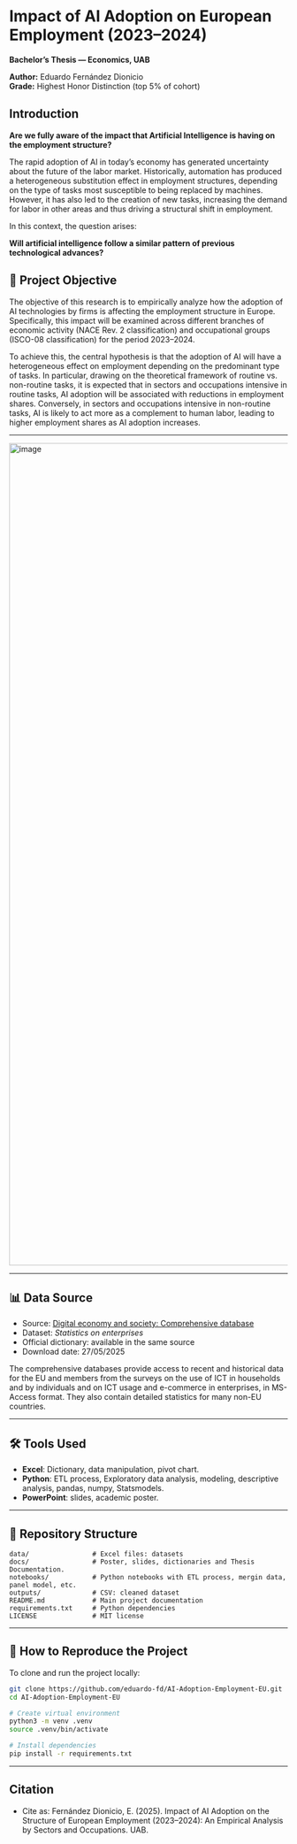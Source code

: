 # Impact of AI Adoption on European Employment (2023–2024)

**Bachelor’s Thesis — Economics, UAB**

**Author:** Eduardo Fernández Dionicio  
**Grade:** Highest Honor Distinction (top 5% of cohort)

## Introduction
**Are we fully aware of the impact that Artificial Intelligence is having on the employment structure?**

The rapid adoption of AI in today’s economy has generated uncertainty about the future of the labor market.
Historically, automation has produced a heterogeneous substitution effect in employment structures, depending on the type of tasks most susceptible to being replaced by machines.
However, it has also led to the creation of new tasks, increasing the demand for labor in other areas and thus driving a structural shift in employment.

In this context, the question arises:

**Will artificial intelligence follow a similar pattern of previous technological advances?**

## 🎯 Project Objective

The objective of this research is to empirically analyze how the adoption of AI technologies by firms is affecting the employment structure in Europe. Specifically, this impact will be examined across different branches of economic activity (NACE Rev. 2 classification) and occupational groups (ISCO-08 classification) for the period 2023–2024.

To achieve this, the central hypothesis is that the adoption of AI will have a heterogeneous effect on employment depending on the predominant type of tasks. In particular, drawing on the theoretical framework of routine vs. non-routine tasks, it is expected that in sectors and occupations intensive in routine tasks, AI adoption will be associated with reductions in employment shares. Conversely, in sectors and occupations intensive in non-routine tasks, AI is likely to act more as a complement to human labor, leading to higher employment shares as AI adoption increases.

---

<img width="1026" height="1487" alt="image" src="https://github.com/user-attachments/assets/84bd8249-7a26-46f7-b577-3dfc46e20c6b" />

---

## 📊 Data Source
- Source: [Digital economy and society: Comprehensive database](https://ec.europa.eu/eurostat/web/digital-economy-and-society/database/comprehensive-database)  
- Dataset: *Statistics on enterprises*  
- Official dictionary: available in the same source  
- Download date: 27/05/2025

The comprehensive databases provide access to recent and historical data for the EU and members from the surveys on the use of ICT in households and by individuals and on ICT usage and e-commerce in enterprises, in MS-Access format. They also contain detailed statistics for many non-EU countries.

---

## 🛠️ Tools Used
- **Excel**: Dictionary, data manipulation, pivot chart.
- **Python**: ETL process, Exploratory data analysis, modeling, descriptive analysis, pandas, numpy, Statsmodels.
- **PowerPoint**: slides, academic poster.
  
---

## 📂 Repository Structure
```
data/                # Excel files: datasets
docs/                # Poster, slides, dictionaries and Thesis Documentation.
notebooks/           # Python notebooks with ETL process, mergin data, panel model, etc.
outputs/             # CSV: cleaned dataset
README.md            # Main project documentation
requirements.txt     # Python dependencies
LICENSE              # MIT license
```

---

## 🚀 How to Reproduce the Project
To clone and run the project locally:

```bash
git clone https://github.com/eduardo-fd/AI-Adoption-Employment-EU.git
cd AI-Adoption-Employment-EU

# Create virtual environment
python3 -m venv .venv
source .venv/bin/activate

# Install dependencies
pip install -r requirements.txt
```

---

## Citation
- Cite as: Fernández Dionicio, E. (2025). Impact of AI Adoption on the Structure of European Employment (2023–2024): An Empirical Analysis by Sectors and Occupations. UAB.
